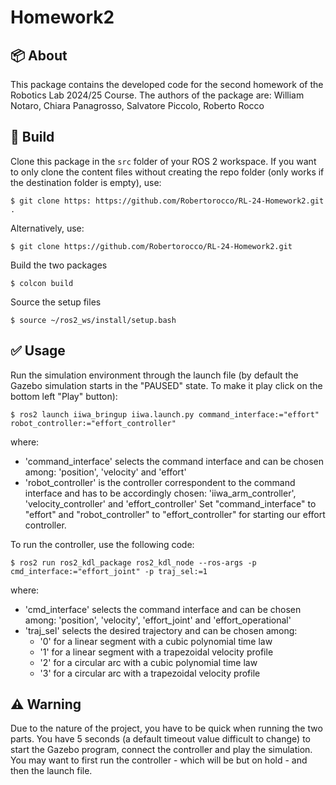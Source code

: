# Homework2

## :package: About

This package contains the developed code for the second homework of the Robotics Lab 2024/25 Course. The authors of the package are:
William Notaro, Chiara Panagrosso, Salvatore Piccolo, Roberto Rocco

## :hammer: Build
Clone this package in the `src` folder of your ROS 2 workspace.  If you want to only clone the content files without creating the repo folder (only works if the destination folder is empty), use:
```
$ git clone https: https://github.com/Robertorocco/RL-24-Homework2.git .
```
Alternatively, use:
```
$ git clone https://github.com/Robertorocco/RL-24-Homework2.git
```

Build the two packages
```
$ colcon build
```
Source the setup files
```
$ source ~/ros2_ws/install/setup.bash
```

## :white_check_mark: Usage
Run the simulation environment through the launch file (by default the Gazebo simulation starts in the "PAUSED" state. To make it play click on the bottom left "Play" button):
```
$ ros2 launch iiwa_bringup iiwa.launch.py command_interface:="effort" robot_controller:="effort_controller"
```
where:
- 'command_interface' selects the command interface and can be chosen among: 'position', 'velocity' and 'effort'
- 'robot_controller' is the controller correspondent to the command interface and has to be accordingly chosen: 'iiwa_arm_controller', 'velocity_controller' and 'effort_controller'
Set "command_interface" to "effort" and "robot_controller" to "effort_controller" for starting our effort controller. 

To run the controller, use the following code:
```
$ ros2 run ros2_kdl_package ros2_kdl_node --ros-args -p cmd_interface:="effort_joint" -p traj_sel:=1
```
where:
- 'cmd_interface' selects the command interface and can be chosen among: 'position', 'velocity', 'effort_joint' and 'effort_operational'
- 'traj_sel' selects the desired trajectory and can be chosen among:
    - '0' for a linear segment with a cubic polynomial time law
    - '1' for a linear segment with a trapezoidal velocity profile
    - '2' for a circular arc with a cubic polynomial time law
    - '3' for a circular arc with a trapezoidal velocity profile

## :warning: Warning
Due to the nature of the project, you have to be quick when running the two parts. You have 5 seconds (a default timeout value difficult to change) to start the Gazebo program, connect the controller and play the simulation. You may want to first run the controller - which will be but on hold - and then the launch file.
